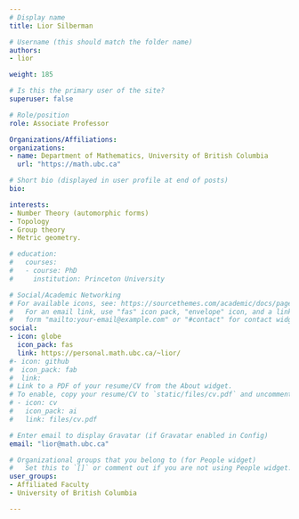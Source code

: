 ```yaml
---
# Display name
title: Lior Silberman

# Username (this should match the folder name)
authors:
- lior

weight: 185

# Is this the primary user of the site?
superuser: false

# Role/position
role: Associate Professor

Organizations/Affiliations:
organizations:
- name: Department of Mathematics, University of British Columbia
  url: "https://math.ubc.ca"

# Short bio (displayed in user profile at end of posts)
bio:

interests:
- Number Theory (automorphic forms)
- Topology
- Group theory
- Metric geometry.

# education:
#   courses:
#   - course: PhD
#     institution: Princeton University

# Social/Academic Networking
# For available icons, see: https://sourcethemes.com/academic/docs/page-builder/#icons
#   For an email link, use "fas" icon pack, "envelope" icon, and a link in the
#   form "mailto:your-email@example.com" or "#contact" for contact widget.
social:
- icon: globe
  icon_pack: fas
  link: https://personal.math.ubc.ca/~lior/
#- icon: github
#  icon_pack: fab
#  link: 
# Link to a PDF of your resume/CV from the About widget.
# To enable, copy your resume/CV to `static/files/cv.pdf` and uncomment the lines below.
# - icon: cv
#   icon_pack: ai
#   link: files/cv.pdf

# Enter email to display Gravatar (if Gravatar enabled in Config)
email: "lior@math.ubc.ca"

# Organizational groups that you belong to (for People widget)
#   Set this to `[]` or comment out if you are not using People widget.
user_groups:
- Affiliated Faculty
- University of British Columbia

---
```

